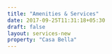 ```yaml
---
title: "Amenities & Services"
date: 2017-09-25T11:31:18+05:30
draft: false
layout: services-new
property: "Casa Bella"
---
```


